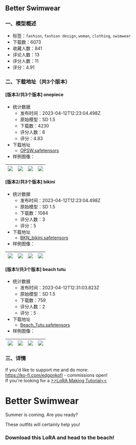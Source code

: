 ## Better Swimwear
### 一、模型概述

- 标签：`fashion`, `fashion design`, `woman`, `clothing`, `swimwear`
- 下载数：6073
- 收藏人数：841
- 评论人数：13
- 评分人数：11
- 评分：4.91

### 二、下载地址（共3个版本）

#### [版本3/共3个版本] onepiece

- 统计数据
  - 发布时间：2023-04-12T12:23:04.498Z
  - 原始模型：SD 1.5
  - 下载数：4230
  - 评分人数：6
  - 评分：4.83
- 下载地址
  - [OPSW.safetensors](https://civitai.com/api/download/models/40306)
- 样例图像：

| <img src="https://image.civitai.com/xG1nkqKTMzGDvpLrqFT7WA/0ed0b72f-7b36-442b-93e9-244b80876000/width=450/445761.jpeg" /> | <img src="https://image.civitai.com/xG1nkqKTMzGDvpLrqFT7WA/77a7ee1f-5a26-4c13-50a3-215410d96800/width=450/445748.jpeg" /> | <img src="https://image.civitai.com/xG1nkqKTMzGDvpLrqFT7WA/38a41242-c1e1-44fb-020f-80eada9f9600/width=450/445760.jpeg" /> | <img src="https://image.civitai.com/xG1nkqKTMzGDvpLrqFT7WA/6ae07c87-5a5c-4b5f-7c03-212080391b00/width=450/445742.jpeg" /> |
| ---- | ---- | ---- | ---- |

#### [版本2/共3个版本] bikini

- 统计数据
  - 发布时间：2023-04-12T12:23:04.498Z
  - 原始模型：SD 1.5
  - 下载数：1084
  - 评分人数：3
  - 评分：5
- 下载地址
  - [BKN_bikini.safetensors](https://civitai.com/api/download/models/42763)
- 样例图像：

| <img src="https://image.civitai.com/xG1nkqKTMzGDvpLrqFT7WA/4c61c4db-ac61-42d3-68fb-b2cf7ea14f00/width=450/468791.jpeg" /> | <img src="https://image.civitai.com/xG1nkqKTMzGDvpLrqFT7WA/a5ecf838-caba-40cd-2b46-b82e2e05f300/width=450/468786.jpeg" /> | <img src="https://image.civitai.com/xG1nkqKTMzGDvpLrqFT7WA/a4547303-2e43-44e3-a21a-1b2c5a681400/width=450/468790.jpeg" /> | <img src="https://image.civitai.com/xG1nkqKTMzGDvpLrqFT7WA/08c3c596-6736-4bc6-d82a-24e591bf3d00/width=450/468784.jpeg" /> |
| ---- | ---- | ---- | ---- |

#### [版本1/共3个版本] beach tutu

- 统计数据
  - 发布时间：2023-04-12T12:31:03.823Z
  - 原始模型：SD 1.5
  - 下载数：759
  - 评分人数：2
  - 评分：5
- 下载地址
  - [Beach_Tutu.safetensors](https://civitai.com/api/download/models/43658)
- 样例图像：

| <img src="https://image.civitai.com/xG1nkqKTMzGDvpLrqFT7WA/919d568f-bbc5-4388-9cfd-1c3776d44e00/width=450/477181.jpeg" /> | <img src="https://image.civitai.com/xG1nkqKTMzGDvpLrqFT7WA/c0ca925a-beab-4729-cf5a-e1a36ff67200/width=450/477143.jpeg" /> | <img src="https://image.civitai.com/xG1nkqKTMzGDvpLrqFT7WA/976e558b-c1f3-43b2-ceb0-81230bc75900/width=450/477148.jpeg" /> | <img src="https://image.civitai.com/xG1nkqKTMzGDvpLrqFT7WA/3912c1bd-d4f9-45d3-5fa9-76ef7c6c7900/width=450/477141.jpeg" /> |
| ---- | ---- | ---- | ---- |


### 三、详情
<p>If you'd like to support me and do more:<br /><a target="_blank" rel="ugc" href="https://ko-fi.com/edgonkofi">https://ko-fi.com/edgonkofi</a> - commissions open!<br />If you're looking for a <a target="_blank" rel="ugc" href="https://ko-fi.com/post/LoRA-Making-Tutorial-R6R3JEC2M">&gt;&gt;LoRA Making Tutorial&lt;&lt;</a></p><h1>Better Swimwear</h1><p>Summer is coming. Are you ready?</p><p>These outfits will certainly help you!</p><h3>Download this LoRA and head to the beach!</h3>